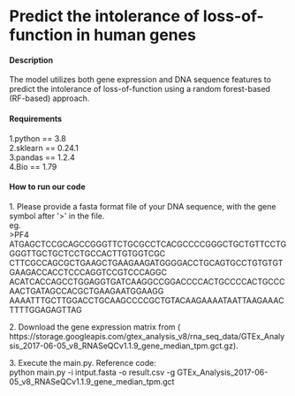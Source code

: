 # Predict the intolerance of loss-of-function in human genes

#### Description
The model utilizes both gene expression and DNA sequence features to predict the intolerance of loss-of-function using a random forest-based (RF-based) approach.

#### Requirements
1.python == 3.8<br>
2.sklearn == 0.24.1<br>
3.pandas == 1.2.4<br>
4.Bio == 1.79<br>

#### How to run our code
</p>1. Please provide a fasta format file of your DNA sequence, with the gene symbol after &apos;>&apos; in the file.<br>
eg.<br>
>PF4<br>
ATGAGCTCCGCAGCCGGGTTCTGCGCCTCACGCCCCGGGCTGCTGTTCCTGGGGTTGCTGCTCCTGCCACTTGTGGTCGC
CTTCGCCAGCGCTGAAGCTGAAGAAGATGGGGACCTGCAGTGCCTGTGTGTGAAGACCACCTCCCAGGTCCGTCCCAGGC
ACATCACCAGCCTGGAGGTGATCAAGGCCGGACCCCACTGCCCCACTGCCCAACTGATAGCCACGCTGAAGAATGGAAGG
AAAATTTGCTTGGACCTGCAAGCCCCGCTGTACAAGAAAATAATTAAGAAACTTTTGGAGAGTTAG</p>
</p>2. Download the gene expression matrix from ( https://storage.googleapis.com/gtex_analysis_v8/rna_seq_data/GTEx_Analysis_2017-06-05_v8_RNASeQCv1.1.9_gene_median_tpm.gct.gz).</p>
</p>3. Execute the main.py. Reference code:<br>
python main.py -i intput.fasta -o result.csv -g GTEx_Analysis_2017-06-05_v8_RNASeQCv1.1.9_gene_median_tpm.gct</p>

